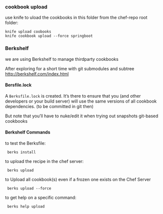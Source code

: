 ### cookbook upload

use knife to uload the cookbooks in this folder
from the chef-repo root folder:

    knife upload coobooks
    knife cookbook upload --force springboot

### Berkshelf

we are using Berkshelf to manage thirdparty cookbooks

After exploring for a short time with git submodules and subtree
http://berkshelf.com/index.html

#### Bersfile.lock
A `Berksfile.lock` is  created. It’s there to ensure that you (and other developers or your build server) will use the same versions of all cookbook dependencies. (to be committed in git then)

But note that you’ll have to nuke/edit it when trying out snapshots git-based cookbooks

#### Berkshelf Commands
to test the Berksfile:

     berks install

to upload the recipe in the chef server:

     berks upload

to Upload all cookbook(s) even if a frozen one exists on the Chef Server

     berks upload --force

to get help on a specific command:

     berks help upload





